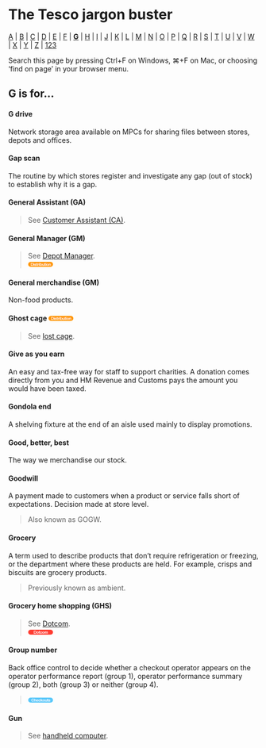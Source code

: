 # The Tesco jargon buster

[A](a.md) | [B](b.md) | [C](c.md) | [D](d.md) | [E](e.md) | [F](f.md) | [**G**](g.md) | [H](h.md) | [I](i.md) | [J](j.md) | [K](k.md) | [L](l.md) | [M](m.md) | [N](n.md) | [O](o.md) | [P](p.md) | [Q](q.md) | [R](r.md) | [S](s.md) | [T](t.md) | [U](u.md) | [V](v.md) | [W](w.md) | [X](x.md) | [Y](y.md) | [Z](z.md) | [123](123.md)

Search this page by pressing Ctrl+F on Windows, ⌘+F on Mac, or choosing ‘find on page’ in your browser menu.

## G is for…

#### G drive
Network storage area available on MPCs for sharing files between stores, depots and offices.

#### Gap scan
The routine by which stores register and investigate any gap (out of stock) to establish why it is a gap.

#### General Assistant (GA)
> See [Customer Assistant (CA)](c.md#customer-assistant-ca).

#### General Manager (GM)
> See [Depot Manager](d.md#depot-manager).  
> ![Distribution](assets/images/tag-distribution.png)

#### General merchandise (GM)
Non-food products.

#### Ghost cage ![Distribution](assets/images/tag-distribution.png)
> See [lost cage](l.md#lost-cage).

#### Give as you earn
An easy and tax-free way for staff to support charities. A donation comes directly from you and HM Revenue and Customs pays the amount you would have been taxed.

#### Gondola end
A shelving fixture at the end of an aisle used mainly to display promotions.

#### Good, better, best
The way we merchandise our stock.

#### Goodwill
A payment made to customers when a product or service falls short of expectations. Decision made at store level.
> Also known as GOGW.

#### Grocery
A term used to describe products that don’t require refrigeration or freezing, or the department where these products are held. For example, crisps and biscuits are grocery products.
> Previously known as ambient.

#### Grocery home shopping (GHS)
> See [Dotcom](d.md#dotcom).  
> ![Dotcom](assets/images/tag-dotcom.png)

#### Group number
Back office control to decide whether a checkout operator appears on the operator performance report (group 1), operator performance summary (group 2), both (group 3) or neither (group 4).  
> ![Checkouts](assets/images/tag-checkouts.png)

#### Gun
> See [handheld computer](h.md#handheld-computer).
